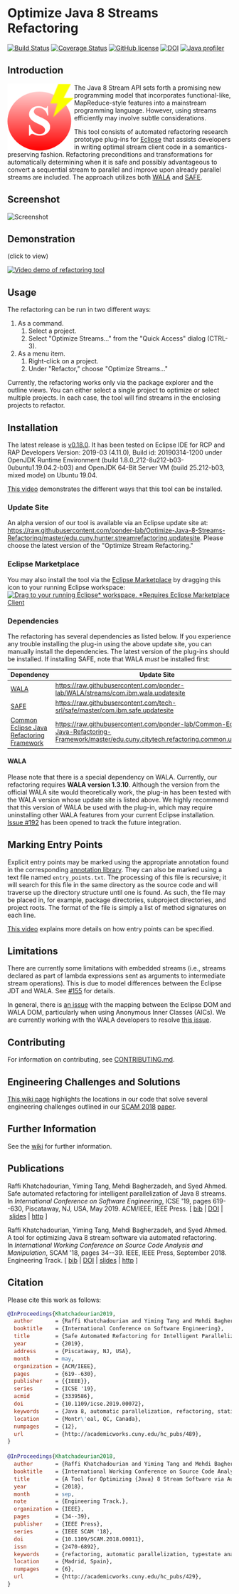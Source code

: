 # Optimize Java 8 Streams Refactoring

[![Build Status](https://app.travis-ci.com/ponder-lab/Optimize-Java-8-Streams-Refactoring.svg?branch=master)](https://travis-ci.com/ponder-lab/Optimize-Java-8-Streams-Refactoring) [![Coverage Status](https://coveralls.io/repos/github/ponder-lab/Optimize-Java-8-Streams-Refactoring/badge.svg?branch=master)](https://coveralls.io/github/ponder-lab/Optimize-Java-8-Streams-Refactoring?branch=master) [![GitHub license](https://img.shields.io/badge/license-Eclipse-blue.svg)](https://github.com/khatchadourian-lab/Java-8-Stream-Refactoring/raw/master/LICENSE.txt) [![DOI](https://zenodo.org/badge/78147265.svg)](https://zenodo.org/badge/latestdoi/78147265) [![Java profiler](https://www.ej-technologies.com/images/product_banners/jprofiler_small.png)](https://www.ej-technologies.com/products/jprofiler/overview.html)

## Introduction

<img src="https://raw.githubusercontent.com/ponder-lab/Optimize-Java-8-Streams-Refactoring/master/edu.cuny.hunter.streamrefactoring.ui/icons/icon.png" alt="Icon" align="left" height=150px width=150px/> The Java 8 Stream API sets forth a promising new programming model that incorporates functional-like, MapReduce-style features into a mainstream programming language. However, using streams efficiently may involve subtle considerations.

This tool consists of automated refactoring research prototype plug-ins for [Eclipse][eclipse] that assists developers in writing optimal stream client code in a semantics-preserving fashion. Refactoring preconditions and transformations for automatically determining when it is safe and possibly advantageous to convert a sequential stream to parallel and improve upon already parallel streams are included. The approach utilizes both [WALA][wala] and [SAFE][safe].

## Screenshot

![Screenshot](http://i2.wp.com/khatchad.commons.gc.cuny.edu/files/2018/03/Screenshot-from-2018-04-28-17-34-53.png)

## Demonstration

(click to view)

[![Video demo of refactoring tool](http://img.youtube.com/vi/YaSYH7n6y5s/0.jpg)](http://www.youtube.com/watch?v=YaSYH7n6y5s "Optimize Java 8 Stream Refactoring Tool Demonstration")

## Usage

The refactoring can be run in two different ways:

1. As a command.
    1. Select a project.
    1. Select "Optimize Streams..." from the "Quick Access" dialog (CTRL-3).
1. As a menu item.
    1. Right-click on a project.
    1. Under "Refactor," choose "Optimize Streams..."

Currently, the refactoring works only via the package explorer and the outline views. You can either select a single project to optimize or select multiple projects. In each case, the tool will find streams in the enclosing projects to refactor.

## Installation

The latest release is [v0.18.0][v0.18.0]. It has been tested on Eclipse IDE for RCP and RAP Developers Version: 2019-03 (4.11.0), Build id: 20190314-1200 under OpenJDK Runtime Environment (build 1.8.0_212-8u212-b03-0ubuntu1.19.04.2-b03) and OpenJDK 64-Bit Server VM (build 25.212-b03, mixed mode) on Ubuntu 19.04.

[This video][install] demonstrates the different ways that this tool can be installed.

### Update Site

An alpha version of our tool is available via an Eclipse update site at: https://raw.githubusercontent.com/ponder-lab/Optimize-Java-8-Streams-Refactoring/master/edu.cuny.hunter.streamrefactoring.updatesite. Please choose the latest version of the "Optimize Stream Refactoring."

### Eclipse Marketplace
 
You may also install the tool via the [Eclipse Marketplace](https://marketplace.eclipse.org/content/optimize-java-8-streams-refactoring) by dragging this icon to your running Eclipse workspace: [![Drag to your running Eclipse* workspace. *Requires Eclipse Marketplace Client](https://marketplace.eclipse.org/sites/all/themes/solstice/public/images/marketplace/btn-install.png)](http://marketplace.eclipse.org/marketplace-client-intro?mpc_install=4056021 "Drag to your running Eclipse* workspace. *Requires Eclipse Marketplace Client")

### Dependencies

The refactoring has several dependencies as listed below. If you experience any trouble installing the plug-in using the above update site, you can manually install the dependencies. The latest version of the plug-ins should be installed. If installing SAFE, note that WALA *must* be installed first:

Dependency | Update Site
--- | ---
[WALA](https://github.com/ponder-lab/WALA/tree/streams) | https://raw.githubusercontent.com/ponder-lab/WALA/streams/com.ibm.wala.updatesite
[SAFE](https://github.com/tech-srl/safe) | https://raw.githubusercontent.com/tech-srl/safe/master/com.ibm.safe.updatesite
[Common Eclipse Java Refactoring Framework](https://github.com/ponder-lab/Common-Eclipse-Java-Refactoring-Framework) | https://raw.githubusercontent.com/ponder-lab/Common-Eclipse-Java-Refactoring-Framework/master/edu.cuny.citytech.refactoring.common.updatesite

#### WALA

Please note that there is a special dependency on WALA. Currently, our refactoring requires **WALA version 1.3.10**. Although the version from the official WALA site would theoretically work, the plug-in has been tested with the WALA version whose update site is listed above. We highly recommend that this version of WALA be used with the plug-in, which may require uninstalling other WALA features from your current Eclipse installation. [Issue #192](https://github.com/ponder-lab/Optimize-Java-8-Streams-Refactoring/issues/192) has been opened to track the future integration.

## Marking Entry Points

Explicit entry points may be marked using the appropriate annotation found in the corresponding [annotation library][annotations]. They can also be marked using a text file named `entry_points.txt`. The processing of this file is recursive; it will search for this file in the same directory as the source code and will traverse up the directory structure until one is found. As such, the file may be placed in, for example, package directories, subproject directories, and project roots. The format of the file is simply a list of method signatures on each line.

[This video][entrypoints] explains more details on how entry points can be specified.

<!-- It is also possible to have the tool generate the file from the entry points that are being used (either implicit or explicit entry points). If enabled, the file will appear in the working directory. -->

## Limitations

There are currently some limitations with embedded streams (i.e., streams declared as part of lambda expressions sent as arguments to intermediate stream operations). This is due to model differences between the Eclipse JDT and WALA. See [#155](https://github.com/ponder-lab/Java-8-Stream-Refactoring/issues/155) for details.

In general, there is [an issue](https://github.com/wala/WALA/issues/2/edit81) with the mapping between the Eclipse DOM and WALA DOM, particularly when using Anonymous Inner Classes (AICs). We are currently working with the WALA developers to resolve [this issue](https://github.com/ponder-lab/Java-8-Stream-Refactoring/issues/155).

## Contributing

For information on contributing, see [CONTRIBUTING.md][contrib].

## Engineering Challenges and Solutions

[This wiki page][challenges] highlights the locations in our code that solve several engineering challenges outlined in our [SCAM 2018] [paper].

## Further Information

See the [wiki][wiki] for further information.

## Publications

<a name="Khatchadourian2019"></a>Raffi Khatchadourian, Yiming Tang, Mehdi Bagherzadeh, and Syed Ahmed. Safe automated refactoring for intelligent parallelization of Java 8 streams. In <em>International Conference on Software Engineering</em>, ICSE '19, pages 619--630, Piscataway, NJ, USA, May 2019. ACM/IEEE, IEEE Press. [ <a href="http://www.cs.hunter.cuny.edu/~Raffi.Khatchadourian99/all_bib.html#Khatchadourian2019">bib</a> | <a href="http://dx.doi.org/10.1109/ICSE.2019.00072">DOI</a> | <a href="http://www.slideshare.net/khatchad/safe-automated-refactoring-for-intelligent-parallelization-of-java-8-streams">slides</a> | <a href="http://academicworks.cuny.edu/hc_pubs/489">http</a> ]

<a name="Khatchadourian2018b"></a>Raffi Khatchadourian, Yiming Tang, Mehdi Bagherzadeh, and Syed Ahmed. A tool for optimizing Java 8 stream software via automated refactoring. In <em>International Working Conference on Source Code Analysis and Manipulation</em>, SCAM '18, pages 34--39. IEEE, IEEE Press, September 2018. Engineering Track. [ <a href="http://www.cs.hunter.cuny.edu/~Raffi.Khatchadourian99/all_bib.html#Khatchadourian2018b">bib</a> | <a href="http://dx.doi.org/10.1109/SCAM.2018.00011">DOI</a> | <a href="http://www.slideshare.net/khatchad/a-tool-for-optimizing-java-8-stream-softwarevia-automated-refactoring">slides</a> | <a href="http://academicworks.cuny.edu/hc_pubs/429">http</a> ]

## Citation

Please cite this work as follows:

```bibtex
@InProceedings{Khatchadourian2019,
  author       = {Raffi Khatchadourian and Yiming Tang and Mehdi Bagherzadeh and Syed Ahmed},
  booktitle    = {International Conference on Software Engineering},
  title        = {Safe Automated Refactoring for Intelligent Parallelization of {Java} 8 Streams},
  year         = {2019},
  address      = {Piscataway, NJ, USA},
  month        = may,
  organization = {ACM/IEEE},
  pages        = {619--630},
  publisher    = {{IEEE}},
  series       = {ICSE '19},
  acmid        = {3339586},
  doi          = {10.1109/icse.2019.00072},
  keywords     = {Java 8, automatic parallelization, refactoring, static analysis, streams, typestate analysis},
  location     = {Montr\'eal, QC, Canada},
  numpages     = {12},
  url          = {http://academicworks.cuny.edu/hc_pubs/489},
}

@InProceedings{Khatchadourian2018,
  author       = {Raffi Khatchadourian and Yiming Tang and Mehdi Bagherzadeh and Syed Ahmed},
  booktitle    = {International Working Conference on Source Code Analysis and Manipulation},
  title        = {A Tool for Optimizing {Java} 8 Stream Software via Automated Refactoring},
  year         = {2018},
  month        = sep,
  note         = {Engineering Track.},
  organization = {IEEE},
  pages        = {34--39},
  publisher    = {IEEE Press},
  series       = {IEEE SCAM '18},
  doi          = {10.1109/SCAM.2018.00011},
  issn         = {2470-6892},
  keywords     = {refactoring, automatic parallelization, typestate analysis, ordering, Java 8, streams, eclipse, WALA, SAFE},
  location     = {Madrid, Spain},
  numpages     = {6},
  url          = {http://academicworks.cuny.edu/hc_pubs/429},
}
```

[wiki]: https://github.com/ponder-lab/Java-8-Stream-Refactoring/wiki
[challenges]: https://github.com/ponder-lab/Optimize-Java-8-Streams-Refactoring/wiki/Solutions-to-Engineering-Challenges
[annotations]: https://github.com/ponder-lab/edu.cuny.hunter.streamrefactoring.annotations
[eclipse]: http://eclipse.org
[wala]: https://github.com/wala/WALA
[safe]: https://github.com/tech-srl/safe
[contrib]: https://github.com/ponder-lab/Optimize-Java-8-Streams-Refactoring/blob/master/CONTRIBUTING.md
[install]: https://youtu.be/On4xBzvFk1c
[entrypoints]: https://youtu.be/On4xBzvFk1c?t=2m6s
[SCAM 2018]: http://www.ieee-scam.org/2018
[paper]: https://khatchad.commons.gc.cuny.edu/research/publications/#Khatchadourian2018b
[v0.18.0]: https://github.com/ponder-lab/Optimize-Java-8-Streams-Refactoring/releases/tag/v0.18.0
